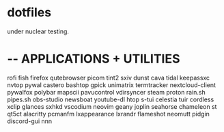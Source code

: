 # dotfiles
under nuclear testing.



# -- APPLICATIONS + UTILITIES
rofi
fish
firefox
qutebrowser
picom
tint2
sxiv
dunst
cava
tidal
keepassxc
nvtop
pywal
castero
bashtop
gpick
unimatrix
termtracker
nextcloud-client
pywalfox
polybar
mapscii
pavucontrol 
vdirsyncer
steam
proton
rain.sh
pipes.sh
obs-studio
newsboat
youtube-dl
htop
s-tui
celestia
tuir
cordless
xclip
glances
sxhkd
vscodium
neovim
geany
joplin
seahorse
chameleon
st
qt5ct
alacritty
pcmanfm 
lxappearance
lxrandr
flameshot
neomutt
pidgin 
discord-gui
nnn

